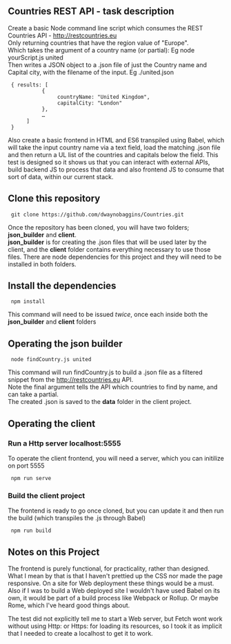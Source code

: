 ## Countries REST API - task description

Create a basic Node command line script which consumes the REST Countries API - http://restcountries.eu   
Only returning countries that have the region value of "Europe".   
Which takes the argument of a country name (or partial): Eg node yourScript.js united      
Then writes a JSON object to a .json file of just the Country name and Capital city, with the filename of the input. Eg ./united.json    

     { results: [   
               {   
                    countryName: "United Kingdom",   
                    capitalCity: "London"   
               },   
               …   
          ]   
     }         
     
Also create a basic frontend in HTML and ES6 transpiled using Babel, which will take the input country name via a text field, load the matching .json file and then return a UL list of the countries and capitals below the field. This test is designed so it shows us that you can interact with external APIs, build backend JS to process that data and also frontend JS to consume that sort of data, within our current stack.   

## Clone this repository

     git clone https://github.com/dwaynobaggins/Countries.git 
     
Once the repository has been cloned, you will have two folders; **json_builder** and **client**.   
**json_builder** is for creating the .json files that will be used later by the client, and the **client** folder contains everything necessary to use those files.
There are node dependencies for this project and they will need to be installed in both folders.

## Install the dependencies

     npm install  
     
This command will need to be issued *twice*, once each inside both the **json_builder** and **client** folders
   
   
## Operating the json builder

     node findCountry.js united

This command will run findCountry.js to build a .json file as a filtered snippet from the http://restcountries.eu API.   
Note the final argument tells the API which countries to find by name, and can take a partial.   
The created .json is saved to the **data** folder in the client project.

## Operating the client
   
   
### Run a Http server localhost:5555

To operate the client frontend, you will need a server, which you can initilize on port 5555

     npm run serve
     
### Build the client project

The frontend is ready to go once cloned, but you can update it and then run the build (which transpiles the .js through Babel) 

     npm run build
     
## Notes on this Project

The frontend is purely functional, for practicality, rather than designed. What I mean by that is that I haven't prettied up the CSS nor made the page responsive. On a site for Web deployment these things would be a must. Also if I was to build a Web deployed site I wouldn't have used Babel on its own, it would be part of a build process like Webpack or Rollup. Or maybe Rome, which I've heard good things about.
   
The test did not explicitly tell me to start a Web server, but Fetch wont work without using Http: or Https: for loading its resources, so I took it as implicit that I needed to create a localhost to get it to work.

